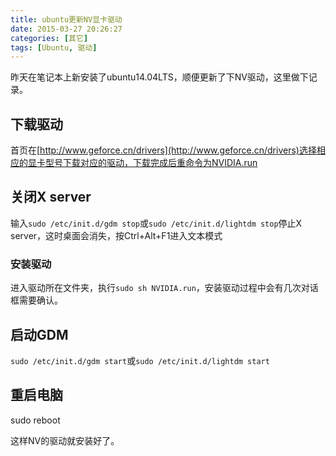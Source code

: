 ```yaml
---
title: ubuntu更新NV显卡驱动
date: 2015-03-27 20:26:27
categories: [其它]
tags: [Ubuntu, 驱动]
---
```


昨天在笔记本上新安装了ubuntu14.04LTS，顺便更新了下NV驱动，这里做下记录。<!--more-->

## 下载驱动
首页在[http://www.geforce.cn/drivers](http://www.geforce.cn/drivers)选择相应的显卡型号下载对应的驱动，下载完成后重命令为NVIDIA.run

## 关闭X server
输入`sudo /etc/init.d/gdm stop`或`sudo /etc/init.d/lightdm stop`停止X server，这时桌面会消失，按Ctrl+Alt+F1进入文本模式

### 安装驱动
进入驱动所在文件夹，执行`sudo sh NVIDIA.run`，安装驱动过程中会有几次对话框需要确认。

## 启动GDM
`sudo /etc/init.d/gdm start`或`sudo /etc/init.d/lightdm start`

## 重启电脑
sudo reboot

这样NV的驱动就安装好了。

